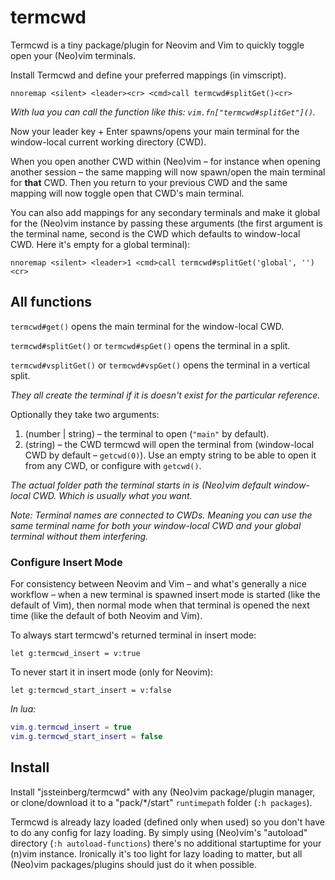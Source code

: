 # termcwd

Termcwd is a tiny package/plugin for Neovim and Vim to quickly toggle open your (Neo)vim terminals.

Install Termcwd and define your preferred mappings (in vimscript).

```vim
nnoremap <silent> <leader><cr> <cmd>call termcwd#splitGet()<cr>
```

*With lua you can call the function like this: `vim.fn["termcwd#splitGet"]()`.*

Now your leader key + Enter spawns/opens your main terminal for the window-local current working directory (CWD).

When you open another CWD within (Neo)vim – for instance when opening another session – the same mapping will now spawn/open the main terminal for **that** CWD. Then you return to your previous CWD and the same mapping will now toggle open that CWD's main terminal.

You can also add mappings for any secondary terminals and make it global for the (Neo)vim instance by passing these arguments (the first argument is the terminal name, second is the CWD which defaults to window-local CWD. Here it's empty for a global terminal):

```vim
nnoremap <silent> <leader>1 <cmd>call termcwd#splitGet('global', '')<cr>
```

## All functions

`termcwd#get()` opens the main terminal for the window-local CWD.

`termcwd#splitGet()` or `termcwd#spGet()` opens the terminal in a split.

`termcwd#vsplitGet()` or `termcwd#vspGet()` opens the terminal in a vertical split.

*They all create the terminal if it is doesn't exist for the particular reference.*

Optionally they take two arguments:

1. (number | string) – the terminal to open (`"main"` by default).
2. (string) – the CWD termcwd will open the terminal from (window-local CWD by default – `getcwd(0)`). Use an empty string to be able to open it from any CWD, or configure with `getcwd()`.

*The actual folder path the terminal starts in is (Neo)vim default window-local CWD. Which is usually what you want.*

*Note: Terminal names are connected to CWDs. Meaning you can use the same terminal name for both your window-local CWD and your global terminal without them interfering.*

### Configure Insert Mode

For consistency between Neovim and Vim – and what's generally a nice workflow – when a new terminal is spawned insert mode is started (like the default of Vim), then normal mode when that terminal is opened the next time (like the default of both Neovim and Vim).

To always start termcwd's returned terminal in insert mode:

```vim
let g:termcwd_insert = v:true
```

To never start it in insert mode (only for Neovim):

```vim
let g:termcwd_start_insert = v:false
```

*In lua:*

```lua
vim.g.termcwd_insert = true
vim.g.termcwd_start_insert = false
```

## Install

Install "jssteinberg/termcwd" with any (Neo)vim package/plugin manager, or clone/download it to a "pack/\*/start" `runtimepath` folder (`:h packages`).

Termcwd is already lazy loaded (defined only when used) so you don't have to do any config for lazy loading. By simply using (Neo)vim's "autoload" directory (`:h autoload-functions`) there's no additional startuptime for your (n)vim instance. Ironically it's too light for lazy loading to matter,
but all (Neo)vim packages/plugins should just do it when possible.
